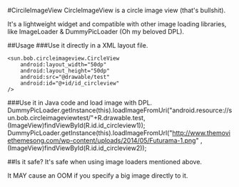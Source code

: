 #CircileImageView
CircleImageView is a circle image view (that's bullshit).

It's a lightweight widget and compatible with other image loading libraries, like ImageLoader & DummyPicLoader (Oh my beloved DPL).

##Usage
###Use it directly in a XML layout file.

    <sun.bob.circleimageview.CircleView
        android:layout_width="50dp"
        android:layout_height="50dp"
        android:src="@drawable/test"
        android:id="@+id/id_circleview"
    />

###Use it in Java code and load image with DPL.
    DummyPicLoader.getInstance(this).loadImageFromUri("android.resource://sun.bob.circleimageviewtest/"+R.drawable.test,
            (ImageView)findViewById(R.id.id_circleview1));
    DummyPicLoader.getInstance(this).loadImageFromUrl("http://www.themoviethemesong.com/wp-content/uploads/2014/05/Futurama-1.png"
                                    ,(ImageView)findViewById(R.id.id_circleview2));


##Is it safe?
It's safe when using image loaders mentioned above.

It MAY cause an OOM if you specify a big image directly to it.